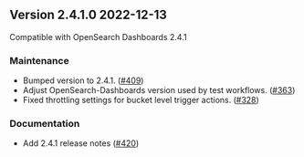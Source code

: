 ## Version 2.4.1.0 2022-12-13
Compatible with OpenSearch Dashboards 2.4.1

### Maintenance
* Bumped version to 2.4.1. ([#409](https://github.com/opensearch-project/alerting-dashboards-plugin/pull/409))
* Adjust OpenSearch-Dashboards version used by test workflows. ([#363](https://github.com/opensearch-project/alerting-dashboards-plugin/pull/363))
* Fixed throttling settings for bucket level trigger actions. ([#328](https://github.com/opensearch-project/alerting-dashboards-plugin/pull/328))

### Documentation
* Add 2.4.1 release notes ([#420](https://github.com/opensearch-project/alerting-dashboards-plugin/pull/420))